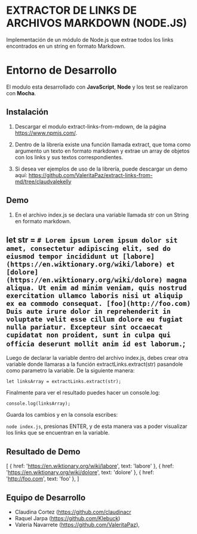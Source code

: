 # EXTRACTOR DE LINKS DE ARCHIVOS MARKDOWN (NODE.JS)

Implementación de un módulo de Node.js que extrae todos los links encontrados en un string en formato Markdown.

# Entorno de Desarrollo

El modulo esta desarrollado con **JavaScript**, **Node** y los test se realizaron con **Mocha**. 

## Instalación

1. Descargar el modulo extract-links-from-mdown, de la página https://www.npmjs.com/.

2. Dentro de la librería existe una función llamada extract, que toma como argumento un texto en formato markdown y extrae un array de objetos con los links y sus textos correspondientes.

3. Si desea ver ejemplos de uso de la librería, puede descargar un demo aquí: https://github.com/ValeritaPaz/extract-links-from-md/tree/claudvalekelly

## Demo

 1. En el archivo index.js se declara una variable llamada str con un String en formato markdown.

## let str = `# Lorem ipsum Lorem ipsum dolor sit amet, consectetur adipiscing elit, sed do eiusmod tempor incididunt ut [labore] (https://en.wiktionary.org/wiki/labore) et [dolore] (https://en.wiktionary.org/wiki/dolore) magna aliqua. Ut enim ad minim veniam, quis nostrud exercitation ullamco laboris nisi ut aliquip ex ea commodo consequat. [foo](http://foo.com) Duis aute irure dolor in reprehenderit in voluptate velit esse cillum dolore eu fugiat nulla pariatur. Excepteur sint occaecat cupidatat non proident, sunt in culpa qui officia deserunt mollit anim id est laborum.`;

Luego de declarar la variable dentro del archivo index.js, debes crear otra variable donde llamaras a la función extractLinks.extract(str)  pasandole como parametro la variable. De la siguiente manera:

    let linksArray = extractLinks.extract(str);

Finalmente para ver el resultado puedes hacer un console.log:

    console.log(linksArray);

Guarda los cambios y en la consola escribes:

`node index.js`, presionas ENTER, y de esta manera vas a poder visualizar los links que se encuentran en la variable. 


## Resultado de Demo
   [
		   { href: 'https://en.wiktionary.org/wiki/labore', text: 'labore' },
		   { href: 'https://en.wiktionary.org/wiki/dolore', text: 'dolore' },
		   { href: 'http://foo.com', text: 'foo' }, 
   ]

## Equipo de Desarrollo

 - Claudina Cortez (https://github.com/claudinacr
 - Raquel Jarpa (https://github.com/Klebuck)
 - Valeria Navarrete (https://github.com/ValeritaPaz), 


